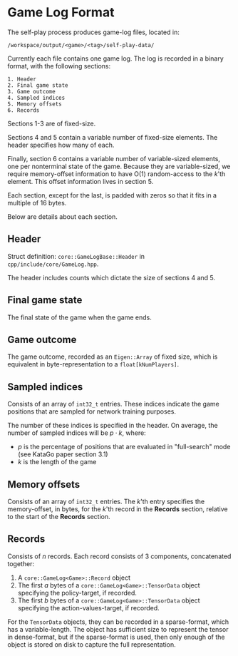 # Game Log Format

The self-play process produces game-log files, located in:

```
/workspace/output/<game>/<tag>/self-play-data/
```

Currently each file contains one game log. The log is recorded in a binary format, with the following sections:

```
1. Header
2. Final game state
3. Game outcome
4. Sampled indices
5. Memory offsets
6. Records
```

Sections 1-3 are of fixed-size.

Sections 4 and 5 contain a variable number of fixed-size elements. The header specifies how many of each.

Finally, section 6 contains a variable number of variable-sized elements, one per nonterminal state of the game.
Because they are variable-sized, we require memory-offset information to have O(1) random-access to the $k$'th
element. This offset information lives in section 5.

Each section, except for the last, is padded with zeros so that it fits in a multiple of 16 bytes.

Below are details about each section.

## Header

Struct definition: `core::GameLogBase::Header` in `cpp/include/core/GameLog.hpp`.

The header includes counts which dictate the size of sections 4 and 5.

## Final game state

The final state of the game when the game ends.

## Game outcome

The game outcome, recorded as an `Eigen::Array` of fixed size, which is equivalent in byte-representation
to a `float[kNumPlayers]`.

## Sampled indices

Consists of an array of `int32_t` entries. These indices indicate the game positions that are sampled for
network training purposes.

The number of these indices is specified in the header. On average, the number of sampled indices will be
$p\cdot k$, where:

* $p$ is the percentage of positions that are evaluated in "full-search" mode (see KataGo paper section 3.1)
* $k$ is the length of the game

## Memory offsets

Consists of an array of `int32_t` entries. The $k$'th entry specifies the memory-offset, in bytes, for the $k$'th
record in the **Records** section, relative to the start of the **Records** section.

## Records

Consists of $n$ records. Each record consists of 3 components, concatenated together:

1. A `core::GameLog<Game>::Record` object
2. The first $a$ bytes of a `core::GameLog<Game>::TensorData` object specifying the policy-target, if recorded.
3. The first $b$ bytes of a `core::GameLog<Game>::TensorData` object specifying the action-values-target, if recorded.

For the `TensorData` objects, they can be recorded in a sparse-format, which has a variable-length. The object has
sufficient size to represent the tensor in dense-format, but if the sparse-format is used, then only enough of the
object is stored on disk to capture the full representation.
